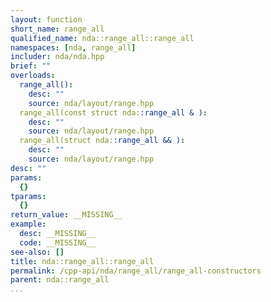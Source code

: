 ```yaml
---
layout: function
short_name: range_all
qualified_name: nda::range_all::range_all
namespaces: [nda, range_all]
includer: nda/nda.hpp
brief: ""
overloads:
  range_all():
    desc: ""
    source: nda/layout/range.hpp
  range_all(const struct nda::range_all & ):
    desc: ""
    source: nda/layout/range.hpp
  range_all(struct nda::range_all && ):
    desc: ""
    source: nda/layout/range.hpp
desc: ""
params:
  {}
tparams:
  {}
return_value: __MISSING__
example:
  desc: __MISSING__
  code: __MISSING__
see-also: []
title: nda::range_all::range_all
permalink: /cpp-api/nda/range_all/range_all-constructors
parent: nda::range_all
...
```


